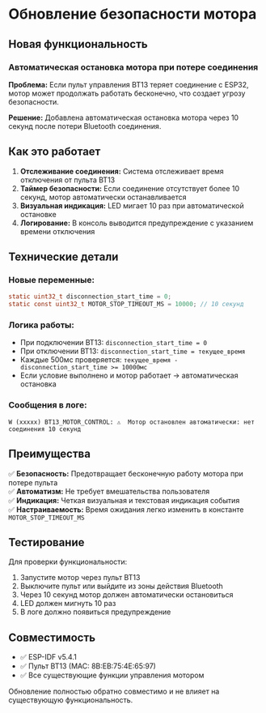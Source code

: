 # Обновление безопасности мотора

## Новая функциональность

### Автоматическая остановка мотора при потере соединения

**Проблема:** Если пульт управления BT13 теряет соединение с ESP32, мотор может продолжать работать бесконечно, что создает угрозу безопасности.

**Решение:** Добавлена автоматическая остановка мотора через 10 секунд после потери Bluetooth соединения.

## Как это работает

1. **Отслеживание соединения:** Система отслеживает время отключения от пульта BT13
2. **Таймер безопасности:** Если соединение отсутствует более 10 секунд, мотор автоматически останавливается
3. **Визуальная индикация:** LED мигает 10 раз при автоматической остановке
4. **Логирование:** В консоль выводится предупреждение с указанием времени отключения

## Технические детали

### Новые переменные:
```c
static uint32_t disconnection_start_time = 0;
static const uint32_t MOTOR_STOP_TIMEOUT_MS = 10000; // 10 секунд
```

### Логика работы:
- При подключении BT13: `disconnection_start_time = 0`
- При отключении BT13: `disconnection_start_time = текущее_время`
- Каждые 500мс проверяется: `текущее_время - disconnection_start_time >= 10000мс`
- Если условие выполнено и мотор работает → автоматическая остановка

### Сообщения в логе:
```
W (xxxxx) BT13_MOTOR_CONTROL: ⚠️  Мотор остановлен автоматически: нет соединения 10 секунд
```

## Преимущества

✅ **Безопасность:** Предотвращает бесконечную работу мотора при потере пульта  
✅ **Автоматизм:** Не требует вмешательства пользователя  
✅ **Индикация:** Четкая визуальная и текстовая индикация события  
✅ **Настраиваемость:** Время ожидания легко изменить в константе `MOTOR_STOP_TIMEOUT_MS`  

## Тестирование

Для проверки функциональности:

1. Запустите мотор через пульт BT13
2. Выключите пульт или выйдите из зоны действия Bluetooth
3. Через 10 секунд мотор должен автоматически остановиться
4. LED должен мигнуть 10 раз
5. В логе должно появиться предупреждение

## Совместимость

- ✅ ESP-IDF v5.4.1
- ✅ Пульт BT13 (MAC: 8B:EB:75:4E:65:97)
- ✅ Все существующие функции управления мотором

Обновление полностью обратно совместимо и не влияет на существующую функциональность.